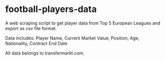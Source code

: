 # football-players-data
A web scraping script to get player data from Top 5 European Leagues and export as csv file format.

Data includes:
  Player Name,
  Current Market Value,
  Position,
  Age,
  Nationality,
  Contract End Date

All data belongs to transfermarkt.com.
